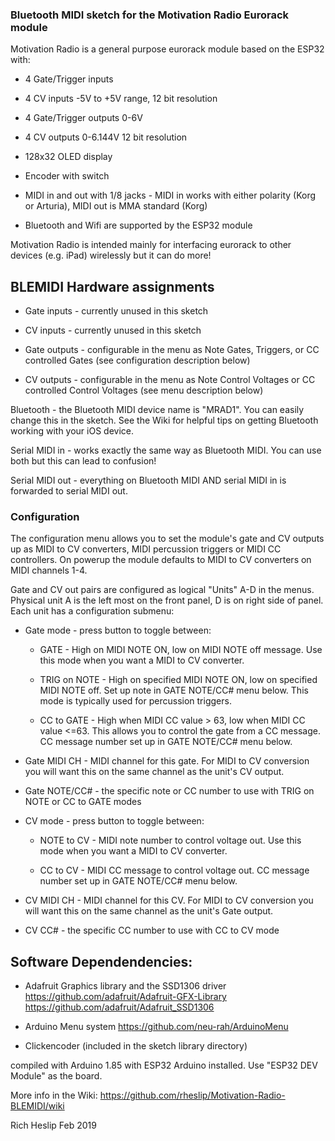 ### Bluetooth MIDI sketch for the Motivation Radio Eurorack module

Motivation Radio is a general purpose eurorack module based on the ESP32 with:

* 4 Gate/Trigger inputs

* 4 CV inputs -5V to +5V range, 12 bit resolution

* 4 Gate/Trigger outputs 0-6V

* 4 CV outputs 0-6.144V 12 bit resolution

* 128x32 OLED display

* Encoder with switch

* MIDI in and out with 1/8 jacks - MIDI in works with either polarity (Korg or Arturia), MIDI out is MMA standard (Korg)

* Bluetooth and Wifi are supported by the ESP32 module


Motivation Radio is intended mainly for interfacing eurorack to other devices (e.g. iPad) wirelessly but it can do more!

## BLEMIDI Hardware assignments

* Gate inputs - currently unused in this sketch

* CV inputs - currently unused in this sketch

* Gate outputs - configurable in the menu as Note Gates, Triggers, or CC controlled Gates (see configuration description below)

* CV outputs - configurable in the menu as Note Control Voltages or CC controlled Control Voltages (see menu description below)


Bluetooth - the Bluetooth MIDI device name is "MRAD1". You can easily change this in the sketch. See the Wiki for helpful tips on getting Bluetooth working with your iOS device.


Serial MIDI in - works exactly the same way as Bluetooth MIDI. You can use both but this can lead to confusion!

Serial MIDI out - everything on Bluetooth MIDI AND serial MIDI in is forwarded to serial MIDI out.



### Configuration

The configuration menu allows you to set the module's gate and CV outputs up as MIDI to CV converters, MIDI percussion triggers or MIDI CC controllers.  On powerup the module defaults to MIDI to CV converters on MIDI channels 1-4.

Gate and CV out pairs are configured as logical "Units" A-D in the menus.  Physical unit A is the left most on the front panel, D is on right side of panel.  Each unit has a configuration submenu:

* Gate mode - press button to toggle between:

  * GATE - High on MIDI NOTE ON, low on MIDI NOTE off message.   Use this mode when you want a MIDI to CV converter.
	
  * TRIG on NOTE - High on specified MIDI NOTE ON, low on specified MIDI NOTE off.   Set up note in GATE NOTE/CC# menu below.   This mode is typically used for percussion triggers.
	
  * CC to GATE - High when MIDI CC value > 63, low when MIDI CC value <=63. This allows you to control the gate from a CC message. CC message number set up in GATE NOTE/CC# menu below.
	
	
* Gate MIDI CH - MIDI channel for this gate. For MIDI to CV conversion you will want this on the same channel as the unit's CV output.

* Gate NOTE/CC# - the specific note or CC number to use with TRIG on NOTE or CC to GATE modes

* CV mode - press button to toggle between:

  * NOTE to CV - MIDI note number to control voltage out. Use this mode when you want a MIDI to CV converter.
	
  * CC to CV - MIDI CC message to control voltage out. CC message number set up in GATE NOTE/CC# menu below.
	
* CV MIDI CH - MIDI channel for this CV. For MIDI to CV conversion you will want this on the same channel as the unit's Gate output.

* CV CC# - the specific CC number to use with CC to CV mode



## Software Dependendencies:

* Adafruit Graphics library and the SSD1306 driver https://github.com/adafruit/Adafruit-GFX-Library https://github.com/adafruit/Adafruit_SSD1306

* Arduino Menu system https://github.com/neu-rah/ArduinoMenu

* Clickencoder (included in the sketch library directory)

compiled with Arduino 1.85 with ESP32 Arduino installed. Use "ESP32 DEV Module" as the board. 

More info in the Wiki: https://github.com/rheslip/Motivation-Radio-BLEMIDI/wiki

Rich Heslip Feb 2019

